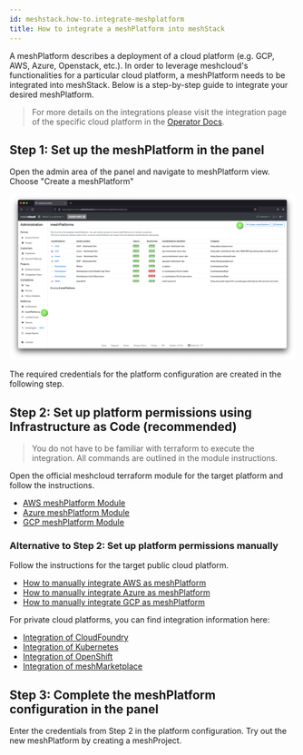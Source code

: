 ```yaml
---
id: meshstack.how-to.integrate-meshplatform
title: How to integrate a meshPlatform into meshStack
---
```


A meshPlatform describes a deployment of a cloud platform (e.g. GCP, AWS, Azure, Openstack, etc.). In order to leverage meshcloud's functionalities for a particular cloud platform, a meshPlatform needs to be integrated into meshStack. Below is a step-by-step guide to integrate your desired meshPlatform.

> For more details on the integrations please visit the integration page of the specific cloud platform in the [Operator Docs](meshstack.index.md).

## Step 1: Set up the meshPlatform in the panel

Open the admin area of the panel and navigate to meshPlatform view. Choose "Create a meshPlatform"

![Create meshPlatform](assets/create-meshPlatform.png)

The required credentials for the platform configuration are created in the following step. 

## Step 2: Set up platform permissions using Infrastructure as Code (recommended)

> You do not have to be familiar with terraform to execute the integration. All commands are outlined in the module instructions.

Open the official meshcloud terraform module for the target platform and follow the instructions.

- [AWS meshPlatform Module](https://github.com/meshcloud/terraform-aws-meshplatform)
- [Azure meshPlatform Module](https://github.com/meshcloud/terraform-azure-meshplatform)
- [GCP meshPlatform Module](https://github.com/meshcloud/terraform-gcp-meshplatform)

### Alternative to Step 2: Set up platform permissions manually

Follow the instructions for the target public cloud platform.

- [How to manually integrate AWS as meshPlatform](meshstack.how-to.integrate-meshplatform-aws-manually.md)
- [How to manually integrate Azure as meshPlatform](meshstack.how-to.integrate-meshplatform-azure-manually.md)
- [How to manually integrate GCP as meshPlatform](meshstack.how-to.integrate-meshplatform-gcp-manually.md)

For private cloud platforms, you can find integration information here:

- [Integration of CloudFoundry](meshstack.cloudfoundry.index.md)
- [Integration of Kubernetes](meshstack.kubernetes.index.md)
- [Integration of OpenShift](meshstack.openshift.index.md)
- [Integration of meshMarketplace](meshstack.meshmarketplace.index.md)

## Step 3: Complete the meshPlatform configuration in the panel

Enter the credentials from Step 2 in the platform configuration. Try out the new meshPlatform by creating a meshProject.
